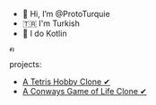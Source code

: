- 👋 Hi, I’m @ProtoTurquie
-  🇹🇷 I'm Turkish 
- 👀 I do Kotlin
<img src="https://user-images.githubusercontent.com/98701057/163714057-9dbc99c8-5462-4aca-ba66-006457b33f3d.png" alt="flag" width="10"/>

projects:
- [A Tetris Hobby Clone ✔](https://github.com/ProtoTurquie/Quadlet)
- [A Conways Game of Life Clone ✔](https://github.com/ProtoTurquie/GameOfLife)
